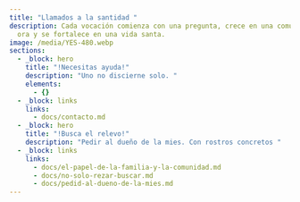 ```yaml
---
title: "Llamados a la santidad "
description: Cada vocación comienza con una pregunta, crece en una comunidad que
  ora y se fortalece en una vida santa.
image: /media/YES-480.webp
sections:
  - _block: hero
    title: "!Necesitas ayuda!"
    description: "Uno no discierne solo. "
    elements:
      - {}
  - _block: links
    links:
      - docs/contacto.md
  - _block: hero
    title: "!Busca el relevo!"
    description: "Pedir al dueño de la mies. Con rostros concretos "
  - _block: links
    links:
      - docs/el-papel-de-la-familia-y-la-comunidad.md
      - docs/no-solo-rezar-buscar.md
      - docs/pedid-al-dueno-de-la-mies.md
---
```

